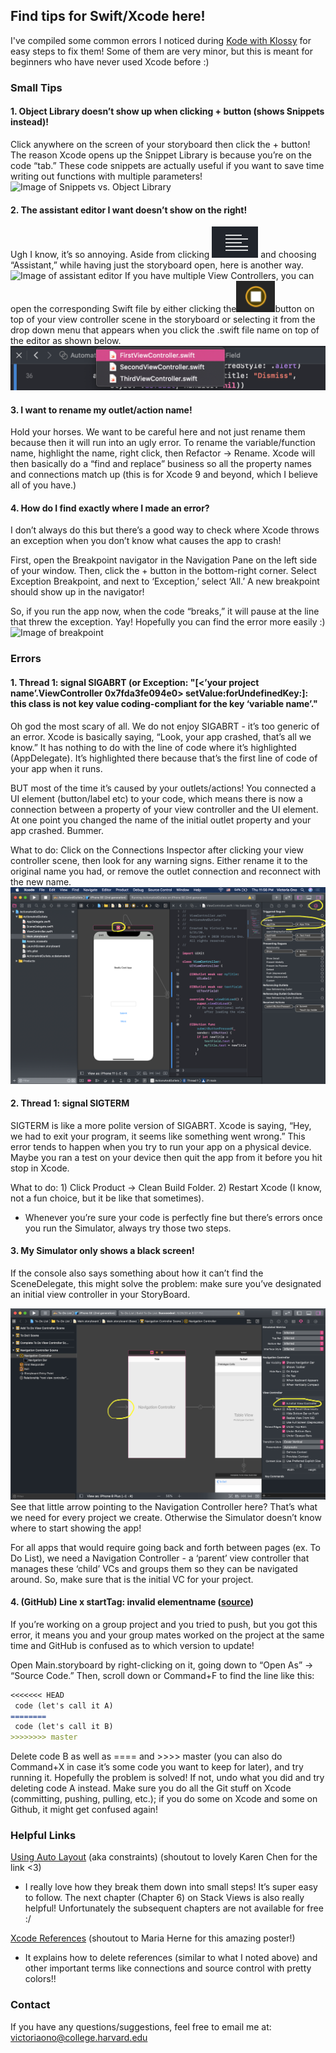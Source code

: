## Find tips for Swift/Xcode here!

I've compiled some common errors I noticed during [Kode with Klossy](https://kodewithklossy.com) for easy steps to fix them!
Some of them are very minor, but this is meant for beginners who have never used Xcode before :)


### Small Tips

#### 1. **Object Library doesn’t show up when clicking + button (shows Snippets instead)!**
Click anywhere on the screen of your storyboard then click the + button! The reason Xcode opens up the Snippet Library is because you’re on the code “tab.” These code snippets are actually useful if you want to save time writing out functions with multiple parameters!
![Image of Snippets vs. Object Library](images/snippets-objects.gif)

#### 2. **The assistant editor I want doesn’t show on the right!**
Ugh I know, it’s so annoying. Aside from clicking ![Image of lines symbol](images/lines.png) and choosing “Assistant,” while having just the storyboard open, here is another way. 
![Image of assistant editor](images/assistant.gif)
If you have multiple View Controllers, you can open the corresponding Swift file by either clicking the![Image of VC button](images/VCbutton.png)button on top of your view controller scene in the storyboard or selecting it from the drop down menu that appears when you click the .swift file name on top of the editor as shown below.
![Image of different view controllers option](images/VCoptions.png)


#### 3. **I want to rename my outlet/action name!**
Hold your horses. We want to be careful here and not just rename them because then it will run into an ugly error. To rename the variable/function name, highlight the name, right click, then Refactor -> Rename. Xcode will then basically do a “find and replace” business so all the property names and connections match up (this is for Xcode 9 and beyond, which I believe all of you have.) 

#### 4. **How do I find exactly where I made an error?**
I don’t always do this but there’s a good way to check where Xcode throws an exception when you don’t know what causes the app to crash!

First, open the Breakpoint navigator in the Navigation Pane on the left side of your window. Then, click the + button in the bottom-right corner. Select Exception Breakpoint, and next to ‘Exception,’ select ‘All.’ A new breakpoint should show up in the navigator!

So, if you run the app now, when the code “breaks,” it will pause at the line that threw the exception. Yay! Hopefully you can find the error more easily :)
![Image of breakpoint](images/breakpoint.gif)

### Errors

#### 1. **Thread 1: signal SIGABRT (or Exception: "[<’your project name’.ViewController 0x7fda3fe094e0> setValue:forUndefinedKey:]: this class is not key value coding-compliant for the key ‘variable name’."**
Oh god the most scary of all. We do not enjoy SIGABRT - it’s too generic of an error. Xcode is basically saying, “Look, your app crashed, that’s all we know.” 
It has nothing to do with the line of code where it’s highlighted (AppDelegate). It’s highlighted there because that’s the first line of code of your app when it runs.

BUT most of the time it’s caused by your outlets/actions! You connected a UI element (button/label etc) to your code, which means there is now a connection between a property of your view controller and the UI element. At one point you changed the name of the initial outlet property and your app crashed. Bummer.

What to do: Click on the Connections Inspector after clicking your view controller scene, then look for any warning signs. Either rename it to the original name you had, or remove the outlet connection and reconnect with the new name.
![Image of connections](images/connections.png)

#### 2. **Thread 1: signal SIGTERM**
SIGTERM is like a more polite version of SIGABRT. Xcode is saying, “Hey, we had to exit your program, it seems like something went wrong.”
This error tends to happen when you try to run your app on a physical device. Maybe you ran a test on your device then quit the app from it before you hit stop in Xcode. 

What to do: 1) Click Product -> Clean Build Folder. 2) Restart Xcode (I know, not a fun choice, but it be like that sometimes).
  - Whenever you’re sure your code is perfectly fine but there’s errors once you run the Simulator, always try those two steps.

#### 3. **My Simulator only shows a black screen!**
If the console also says something about how it can’t find the SceneDelegate, this might solve the problem: make sure you’ve designated an initial view controller in your StoryBoard.

![Image of initial VC](images/initial.png)
See that little arrow pointing to the Navigation Controller here? That’s what we need for every project we create. Otherwise the Simulator doesn’t know where to start showing the app! 

For all apps that would require going back and forth between pages (ex. To Do List), we need a Navigation Controller - a ‘parent’ view controller that manages these ‘child’ VCs and groups them so they can be navigated around. So, make sure that is the initial VC for your project.

#### 4. **(GitHub) Line x startTag: invalid elementname** ([source](https://cyclogramblog.wordpress.com/2015/10/31/if-you-are-getting-the-error-line-x-starttag-invalid-element-name/))
If you’re working on a group project and you tried to push, but you got this error, it means you and your group mates worked on the project at the same time and GitHub is confused as to which version to update! 

Open Main.storyboard by right-clicking on it, going down to “Open As” → “Source Code.” Then, scroll down or Command+F to find the line like this:
```markdown
<<<<<<< HEAD
 code (let's call it A)
========
 code (let's call it B)
>>>>>>>> master
```

Delete code B as well as ==== and >>>> master (you can also do Command+X in case it’s some code you want to keep for later), and try running it. Hopefully the problem is solved!
If not, undo what you did and try deleting code A instead.
Make sure you do all the Git stuff on Xcode (committing, pushing, pulling, etc.); if you do some on Xcode and some on Github, it might get confused again!

### Helpful Links

[Using Auto Layout](https://www.appcoda.com/learnswift/auto-layout-intro.html) (aka constraints) (shoutout to lovely Karen Chen for the link <3)
- I really love how they break them down into small steps! It’s super easy to follow. The next chapter (Chapter 6) on Stack Views is also really helpful! Unfortunately the subsequent chapters are not available for free :/
  
 [Xcode References](https://drive.google.com/file/d/1GbGeOfovKE7RV85VesN-76FUXnb-Cwvy/view?usp=sharing) (shoutout to Maria Herne for this amazing poster!)
 - It explains how to delete references (similar to what I noted above) and other important terms like connections and source control with pretty colors!!


### Contact
If you have any questions/suggestions, feel free to email me at: victoriaono@college.harvard.edu
